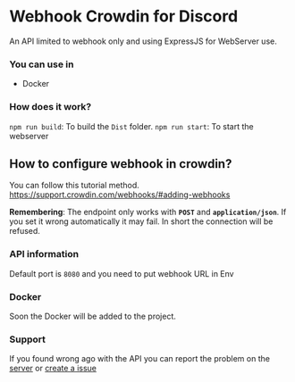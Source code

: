 # Webhook Crowdin for Discord
An API limited to webhook only and using ExpressJS for WebServer use. 


### You can use in
- Docker

### How does it work?
`npm run build`:
To build the `Dist` folder.
`npm run start`:
To start the webserver

## How to configure webhook in crowdin?
You can follow this tutorial method.
https://support.crowdin.com/webhooks/#adding-webhooks

**Remembering**: The endpoint only works with **`POST`** and **`application/json`**. If you set it wrong automatically it may fail. In short the connection will be refused.

### API information
Default port is `8080` and you need to put webhook URL in Env

### Docker
Soon the Docker will be added to the project.

### Support
If you found wrong ago with the API you can report the problem on the [server](https://discord.gg/Jr57UrsXeC) or [create a issue](https://github.com/RabbitHouseCorp/webhook-crowdin-discord/issues/new)

